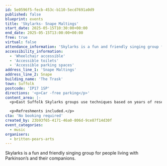 ```yaml
---
id: 5e0596f5-fecb-453c-b110-5ecd7691a0d9
published: false
blueprint: events
title: 'Skylarks- Snape Maltings'
start_date: 2025-05-15T10:30:00+00:00
end_date: 2025-05-15T13:00:00+00:00
free: true
virtual: false
attendance_information: 'Skylarks is a fun and friendly singing group for people living with Parkinson’s and their companions.'
accessibility_information:
  - 'Wheelchair accessible'
  - 'Accessible toilets'
  - 'Accessible parking spaces'
address_line_1: 'Snape Maltings'
address_line_2: Snape
building_name: 'The Trask'
town: Suffolk
postcode: 'IP17 1SP'
directions: '<p>Car -free parking</p>'
content_area: |-
  <p>East Suffolk Skylarks groups use techniques based on years of research to help those with Parkinson’s to maintain or improve their psychological and physical wellbeing through taking part in regular singing activity.</p>

  <p>Refreshments included.</p>
cta: 'No booking required'
created_by: 23b93f65-4171-46a0-806d-9ce87f14d30f
event_categories:
  - music
organisers:
  - britten-pears-arts
---
```

Skylarks is a fun and friendly singing group for people living with Parkinson’s and their companions.